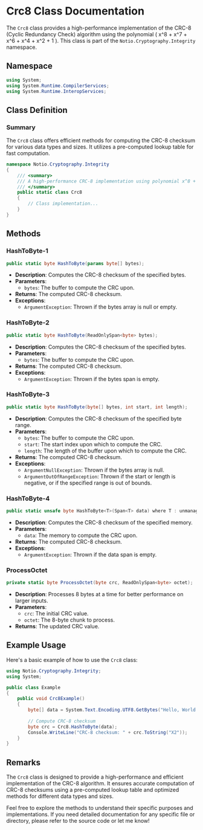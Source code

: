 # Crc8 Class Documentation

The `Crc8` class provides a high-performance implementation of the CRC-8 (Cyclic Redundancy Check) algorithm using the polynomial \( x^8 + x^7 + x^6 + x^4 + x^2 + 1 \). This class is part of the `Notio.Cryptography.Integrity` namespace.

## Namespace

```csharp
using System;
using System.Runtime.CompilerServices;
using System.Runtime.InteropServices;
```

## Class Definition

### Summary

The `Crc8` class offers efficient methods for computing the CRC-8 checksum for various data types and sizes. It utilizes a pre-computed lookup table for fast computation.

```csharp
namespace Notio.Cryptography.Integrity
{
    /// <summary>
    /// A high-performance CRC-8 implementation using polynomial x^8 + x^7 + x^6 + x^4 + x^2 + 1
    /// </summary>
    public static class Crc8
    {
        // Class implementation...
    }
}
```

## Methods

### HashToByte-1

```csharp
public static byte HashToByte(params byte[] bytes);
```

- **Description**: Computes the CRC-8 checksum of the specified bytes.
- **Parameters**:
  - `bytes`: The buffer to compute the CRC upon.
- **Returns**: The computed CRC-8 checksum.
- **Exceptions**:
  - `ArgumentException`: Thrown if the bytes array is null or empty.

### HashToByte-2

```csharp
public static byte HashToByte(ReadOnlySpan<byte> bytes);
```

- **Description**: Computes the CRC-8 checksum of the specified bytes.
- **Parameters**:
  - `bytes`: The buffer to compute the CRC upon.
- **Returns**: The computed CRC-8 checksum.
- **Exceptions**:
  - `ArgumentException`: Thrown if the bytes span is empty.

### HashToByte-3

```csharp
public static byte HashToByte(byte[] bytes, int start, int length);
```

- **Description**: Computes the CRC-8 checksum of the specified byte range.
- **Parameters**:
  - `bytes`: The buffer to compute the CRC upon.
  - `start`: The start index upon which to compute the CRC.
  - `length`: The length of the buffer upon which to compute the CRC.
- **Returns**: The computed CRC-8 checksum.
- **Exceptions**:
  - `ArgumentNullException`: Thrown if the bytes array is null.
  - `ArgumentOutOfRangeException`: Thrown if the start or length is negative, or if the specified range is out of bounds.

### HashToByte-4

```csharp
public static unsafe byte HashToByte<T>(Span<T> data) where T : unmanaged;
```

- **Description**: Computes the CRC-8 checksum of the specified memory.
- **Parameters**:
  - `data`: The memory to compute the CRC upon.
- **Returns**: The computed CRC-8 checksum.
- **Exceptions**:
  - `ArgumentException`: Thrown if the data span is empty.

### ProcessOctet

```csharp
private static byte ProcessOctet(byte crc, ReadOnlySpan<byte> octet);
```

- **Description**: Processes 8 bytes at a time for better performance on larger inputs.
- **Parameters**:
  - `crc`: The initial CRC value.
  - `octet`: The 8-byte chunk to process.
- **Returns**: The updated CRC value.

## Example Usage

Here's a basic example of how to use the `Crc8` class:

```csharp
using Notio.Cryptography.Integrity;
using System;

public class Example
{
    public void Crc8Example()
    {
        byte[] data = System.Text.Encoding.UTF8.GetBytes("Hello, World!");
        
        // Compute CRC-8 checksum
        byte crc = Crc8.HashToByte(data);
        Console.WriteLine("CRC-8 checksum: " + crc.ToString("X2"));
    }
}
```

## Remarks

The `Crc8` class is designed to provide a high-performance and efficient implementation of the CRC-8 algorithm. It ensures accurate computation of CRC-8 checksums using a pre-computed lookup table and optimized methods for different data types and sizes.

Feel free to explore the methods to understand their specific purposes and implementations. If you need detailed documentation for any specific file or directory, please refer to the source code or let me know!
